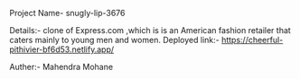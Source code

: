 Project Name- 
 snugly-lip-3676

Details:-
clone of Express.com ,which is is an American fashion retailer that caters mainly to young men and women.
Deployed link:- https://cheerful-pithivier-bf6d53.netlify.app/

Auther:- 
Mahendra Mohane

